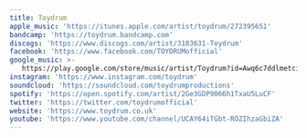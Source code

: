 ```yaml
---
title: Toydrum
apple_music: 'https://itunes.apple.com/artist/toydrum/272395651'
bandcamp: 'https://toydrum.bandcamp.com'
discogs: 'https://www.discogs.com/artist/3183631-Toydrum'
facebook: 'https://www.facebook.com/TOYDRUMofficial'
google_music: >-
   https://play.google.com/store/music/artist/Toydrum?id=Awq6c7ddlmetciqqkl5ds67lagu
instagram: 'https://www.instagram.com/toydrum'
soundcloud: 'https://soundcloud.com/toydrumproductions'
spotify: 'https://open.spotify.com/artist/2Ge3GDP9066h1TxaU5LuCF'
twitter: 'https://twitter.com/toydrumofficial'
website: 'https://www.toydrum.co.uk'
youtube: 'https://www.youtube.com/channel/UCAY64iTGbt-ROZIhzaGbiZA'
---
```

